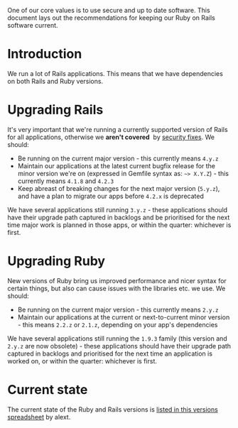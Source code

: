 One of our core values is to use secure and up to date software. This document lays out the recommendations for keeping our Ruby on Rails software current.

# Introduction

We run a lot of Rails applications. This means that we have dependencies on both Rails and Ruby versions.

# Upgrading Rails

It's very important that we're running a currently supported version of Rails for all applications, otherwise we **aren't covered** &nbsp;by [security fixes](http://rubyonrails.org/security/). We should:

- Be running on the current major version - this currently means `4.y.z`
- Maintain our applications at the latest current bugfix release for the minor version we're on (expressed in Gemfile syntax as: `~> X.Y.Z`) - this currently means `4.1.8` and `4.2.3`
- Keep abreast of breaking changes for the next major version (`5.y.z`), and have a plan to migrate our apps before `4.2.x` is deprecated

We have several applications still running `3.y.z` - these applications should have their upgrade path captured in backlogs and be prioritised for the next time major work is planned in those apps, or within the quarter: whichever is first.

# Upgrading Ruby

New versions of Ruby bring us improved performance and nicer syntax for certain things, but also can cause issues with the libraries etc. we use. We should:

- Be running on the current major version - this currently means `2.y.z`
- Maintain our applications at the current or next-to-current minor version - this means `2.2.z` or `2.1.z`, depending on your app's dependencies

We have several applications still running the `1.9.3`&nbsp;family (this version and `2.y.z`&nbsp;are now obsolete) - these applications should have their upgrade path captured in backlogs and prioritised for the next time an application is worked on, or within the quarter: whichever is first.

# Current state

The current state of the Ruby and Rails versions is [listed in this versions spreadsheet](https://docs.google.com/spreadsheets/d/1FJmr39c9eXgpA-qHUU6GAbbJrnenc0P7JcyY2NB9PgU/edit#gid=1480786499) by&nbsp;alext.&nbsp;

&nbsp;

&nbsp;


